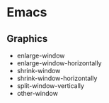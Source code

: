 # Emacs

## Graphics
* enlarge-window
* enlarge-window-horizontally
* shrink-window
* shrink-window-horizontally
* split-window-vertically
* other-window

